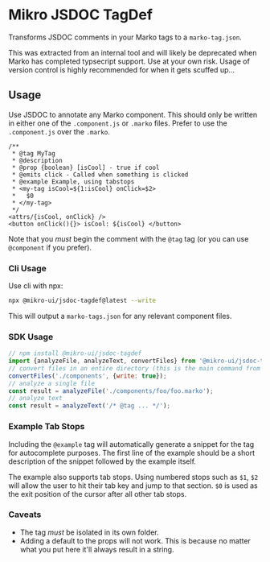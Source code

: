 # Mikro JSDOC TagDef

Transforms JSDOC comments in your Marko tags to a `marko-tag.json`.

This was extracted from an internal tool and will likely be deprecated when Marko has completed typsecript support.
Use at your own risk. Usage of version control is highly recommended for when it gets scuffed up...

## Usage

Use JSDOC to annotate any Marko component. This should only be written in either one of the `.component.js` or `.marko` files.
Prefer to use the `.component.js` over the `.marko`.

```marko
/**
 * @tag MyTag
 * @description 
 * @prop {boolean} [isCool] - true if cool
 * @emits click - Called when something is clicked
 * @example Example, using tabstops
 * <my-tag isCool=${1:isCool} onClick=$2>
 *   $0
 * </my-tag>
 */
<attrs/{isCool, onClick} />
<button onClick(){}> isCool: ${isCool} </button>
```

Note that you _must_ begin the comment with the `@tag` tag (or you can use `@component` if you prefer).

### Cli Usage

Use cli with npx:
```sh
npx @mikro-ui/jsdoc-tagdef@latest --write
```

This will output a `marko-tags.json` for any relevant component files.

### SDK Usage

```js
// npm install @mikro-ui/jsdoc-tagdef
import {analyzeFile, analyzeText, convertFiles} from '@mikro-ui/jsdoc-tagdef';
// convert files in an entire directory (this is the main command from the cli)
convertFiles('./components', {write: true});
// analyze a single file
const result = analyzeFile('./components/foo/foo.marko');
// analyze text
const result = analyzeText('/* @tag ... */');
```

### Example Tab Stops

Including the `@example` tag will automatically generate a snippet for the tag for autocomplete purposes.
The first line of the example should be a short description of the snippet followed by the example itself.

The example also supports tab stops.
Using numbered stops such as `$1`, `$2` will allow the user to hit their tab key and jump to that section.
`$0` is used as the exit position of the cursor after all other tab stops.

### Caveats

- The tag _must_ be isolated in its own folder.
- Adding a default to the props will not work. This is because no matter what you put here it'll always result in a string.